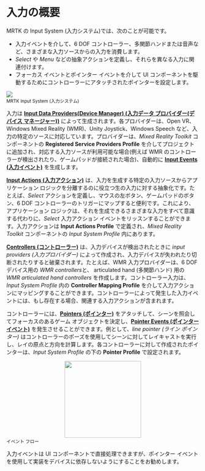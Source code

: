 # 入力の概要

MRTK の Input System (入力システム)では、次のことが可能です。

- 入力イベントを介して、6 DOF コントローラー、多関節ハンドまたは音声など、さまざまな入力ソースからの入力を消費します。
- *Select* や *Menu* などの抽象アクションを定義し、それらを異なる入力に関連付けます。
- フォーカス イベントとポインター イベントを介して UI コンポーネントを駆動するためにコントローラーにアタッチされたポインターを設定します。

<img src="../../Documentation/Images/Input/MRTK_InputSystem.png" style="display:block;margin-left:auto;margin-right:auto;">
<sup>MRTK Input System (入力システム)</sup>

入力は [**Input Data Providers(Device Manager) (入力データ プロバイダー(デバイス マネージャー))**](InputProviders.md) によって生成されます。各プロバイダーは、Open VR、Windows Mixed Reality (WMR)、Unity Joystick、Windows Speech など、入力の特定のソースに対応しています。プロバイダーは、*Mixed Reality Toolkit* コンポーネントの **Registered Service Providers Profile** を介してプロジェクトに追加され、対応する入力ソースが利用可能な場合(例えば WMR のコントローラーが検出されたり、ゲームパッドが接続された場合)、自動的に [**Input Events (入力イベント)**](InputEvents.md) を生成します。

[**Input Actions (入力アクション)**](InputActions.md) は、入力を生成する特定の入力ソースからアプリケーション ロジックを分離するのに役立つ生の入力に対する抽象化です。たとえば、*Select* アクションを定義し、マウスの左ボタン、ゲームパッドのボタン、6 DOF コントローラーのトリガーにマップすると便利です。これにより、アプリケーション ロジックは、それを生成できるさまざまな入力をすべて意識する代わりに、*Select* 入力アクション イベントをリッスンすることができます。入力アクションは **Input Actions Profile** で定義され、*Mixed Reality Toolkit* コンポーネントの *Input System Profile* 内にあります。

[**Controllers (コントローラー)**](Controllers.md) は、入力デバイスが検出されたときに *input providers (入力プロバイダー)* によって作成され、入力デバイスが失われたり切断されたりすると破棄されます。たとえば、WMR 入力プロバイダーは、6 DOF デバイス用の *WMR controllers*と、 articulated hand (多関節ハンド) 用の *WMR articulated hand controllers* を作成します。コントローラー入力は、*Input System Profile* 内の **Controller Mapping Profile** を介して入力アクションにマッピングすることができます。コントローラーによって発生した入力イベントには、もし存在する場合、関連する入力アクションが含まれます。

コントローラーには、[**Pointers (ポインター)**](Pointers.md) をアタッチして、シーンを照会してフォーカスのあるゲーム オブジェクトを決定し、[**Pointer Events (ポインター イベント)**](Pointers.md#pointer-event-interfaces) を発生させることができます。例として、*line pointer (ライン ポインター)* はコントローラーのポーズを使用してシーンに対してレイキャストを実行し、レイの原点と方向を計算します。各コントローラーに対して作成されたポインターは、*Input System Profile* の下の **Pointer Profile** で設定されます。

<img src="../../Documentation/Images/Input/MRTK_Input_EventFlow.png" width="200px" style="display:block;margin-left:auto;margin-right:auto;">
<sup>イベント フロー</sup>

入力イベントは UI コンポーネントで直接処理できますが、ポインター イベントを使用して実装をデバイスに依存しないようにすることをお勧めします。
